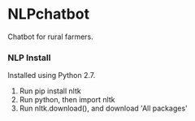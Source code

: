 # NLPchatbot
Chatbot for rural farmers.

### NLP Install
Installed using Python 2.7. 
1. Run pip install nltk
2. Run python, then import nltk
3. Run nltk.download(), and download 'All packages'
